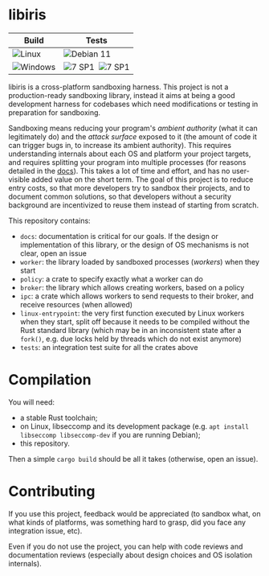 libiris
=======

| Build | Tests                      |
|-------|----------------------------|
| ![Linux](https://gitlab.com/libiris/libiris/badges/main/pipeline.svg?ignore_skipped=true&style=flat-square&job=build_linux&key_text=Linux&key_width=60) | ![Debian 11](https://gitlab.com/libiris/libiris/badges/main/pipeline.svg?ignore_skipped=true&style=flat-square&job=test_linux&key_text=Debian%2011&key_width=70) |
| ![Windows](https://gitlab.com/libiris/libiris/badges/main/pipeline.svg?ignore_skipped=true&style=flat-square&job=build_windows&key_text=Windows&key_width=60) | ![7 SP1](https://gitlab.com/libiris/libiris/badges/main/pipeline.svg?ignore_skipped=true&style=flat-square&job=test_win7_x64&key_text=7%20SP1&key_width=70)&nbsp;&nbsp;![7 SP1](https://gitlab.com/libiris/libiris/badges/main/pipeline.svg?ignore_skipped=true&style=flat-square&job=test_win10_latest_x64&key_text=10%2022H2&key_width=70) |

libiris is a cross-platform sandboxing harness. This project is not a production-ready sandboxing library, instead it aims at being a good development harness for codebases which need modifications or testing in preparation for sandboxing.

Sandboxing means reducing your program's *ambient authority* (what it can legitimately do) and the *attack surface* exposed to it (the amount of code it can trigger bugs in, to increase its ambient authority). This requires understanding internals about each OS and platform your project targets, and requires splitting your program into multiple processes (for reasons detailed in the [docs](./docs/)). This takes a lot of time and effort, and has no user-visible added value on the short term. The goal of this project is to reduce entry costs, so that more developers try to sandbox their projects, and to document common solutions, so that developers without a security background are incentivized to reuse them instead of starting from scratch.

This repository contains:

* `docs`: documentation is critical for our goals. If the design or implementation of this library, or the design of OS mechanisms is not clear, open an issue
* `worker`: the library loaded by sandboxed processes (*workers*) when they start
* `policy`: a crate to specify exactly what a worker can do
* `broker`: the library which allows creating workers, based on a policy
* `ipc`: a crate which allows workers to send requests to their broker, and receive resources (when allowed)
* `linux-entrypoint`: the very first function executed by Linux workers when they start, split off because it needs to be compiled without the Rust standard library (which may be in an inconsistent state after a `fork()`, e.g. due locks held by threads which do not exist anymore)
* `tests`: an integration test suite for all the crates above

# Compilation

You will need:
- a stable Rust toolchain;
- on Linux, libseccomp and its development package (e.g. `apt install libseccomp libseccomp-dev` if you are running Debian);
- this repository.

Then a simple `cargo build` should be all it takes (otherwise, open an issue).

# Contributing

If you use this project, feedback would be appreciated (to sandbox what, on what kinds of platforms, was something hard to grasp, did you face any integration issue, etc).

Even if you do not use the project, you can help with code reviews and documentation reviews (especially about design choices and OS isolation internals).
